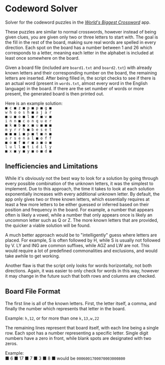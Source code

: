 # Codeword Solver

Solver for the codeword puzzles in the [_World's Biggest Crossword_](https://apps.apple.com/us/app/crossword-worlds-biggest/id859866568) app.

These puzzles are similar to normal crosswords, however instead of being given clues, you are given only two or three letters to start with. The goal is the fill in the rest of the board, making sure real words are spelled in every direction. Each spot on the board has a number between 1 and 26 which corresponds to a letter, meaning each letter in the alphabet is included at least once somewhere on the board.

Given a board file (included are `board1.txt` and `board2.txt`) with already known letters and their corresponding number on the board, the remaining letters are inserted. After being filled in, the script checks to see if there is an actual word (present in `words.txt`, almost every word in the English language) in the board. If there are the set number of words or more present, the generated board is then printed out.   
   
Here is an example solution:   
`■ c ■ z ■ p ■ p ■ g ■`   
`w h o o s h ■ a j a r`   
`■ u ■ o ■ l ■ r ■ v ■`   
`i n n ■ c o n q u e r`   
`■ k ■ b ■ x ■ u ■ ■ ■`   
`m y r r h ■ b e s e t`   
`■ ■ ■ i ■ p ■ t ■ n ■`   
`a r s e n a l ■ o f f`   
`■ o ■ f ■ r ■ a ■ o ■`   
`l u l l ■ t i d i l y`   
`■ x ■ y ■ y ■ o ■ d ■`   

## Inefficiencies and Limitations

While it's obviously not the best way to look for a solution by going through every possible combination of the unknown letters, it was the simplest to implement. Due to this approach, the time it takes to look at each solution exponentially increases with every additional unknown letter. By default, the app only gives two or three known letters, which essentially requires at least a few more letters to be either guessed or inferred based on their position and frequency in the board. For example, a number that appears often is likely a vowel, while a number that only appears once is likely an uncommon letter such as Q or Z. The more known letters that are provided, the quicker a viable solution will be found.

A much better approach would be to "intelligently" guess where letters are placed. For example, S is often followed by H, while S is usually not followed by V. LY and ING are common suffixes, while AGZ and LW are not. This would require a lot of predefined commonalities and exclusions, and would take awhile to get working.
   
Another flaw is that the script only looks for words horizontally, not both directions. Again, it was easier to only check for words in this way, however it may change in the future such that both rows and columns are checked.

## Board File Format

The first line is all of the known letters. First, the letter itself, a comma, and finally the number which represents that letter in the board.   
   
Example: `h,12`, or for more than one `k,13,w,22`   
   
The remaining lines represent that board itself, with each line being a single row. Each spot has a number representing a specific letter. Single digit numbers have a zero in front, while blank spots are designated with two zeros.   
   
Example:   
■ 6 ■ 17 ■ 7 ■ 3 ■ 8 ■ would be `0006001700070003000800`
